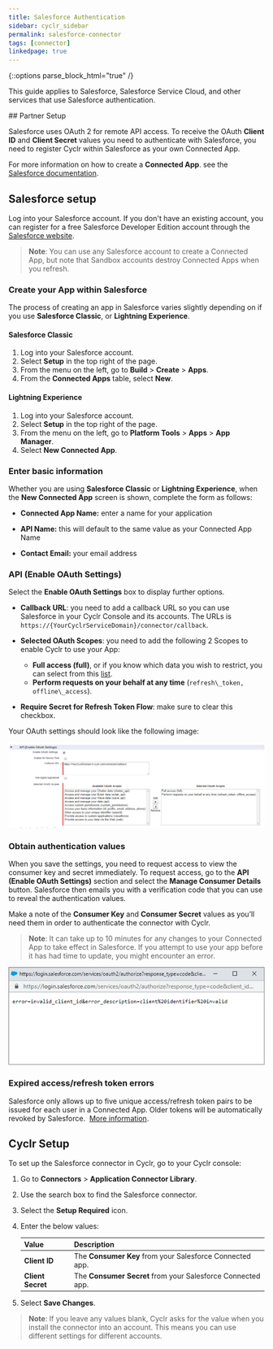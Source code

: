 ```yaml
---
title: Salesforce Authentication
sidebar: cyclr_sidebar
permalink: salesforce-connector
tags: [connector]
linkedpage: true
---
```

{::options parse_block_html="true" /}
<section class="card">

This guide applies to Salesforce, Salesforce Service Cloud, and other services that use Salesforce authentication.

</section>
<section class="card">
## Partner Setup

Salesforce uses OAuth 2 for remote API access. To receive the OAuth **Client ID** and **Client Secret** values you need to authenticate with Salesforce, you need to register Cyclr within Salesforce as your own Connected App.

For more information on how to create a **Connected App**. see the [Salesforce documentation](https://help.salesforce.com/articleView?id=connected_app_create.htm).


</section>
<section class="card">

## Salesforce setup

Log into your Salesforce account. If you don't have an existing account, you can register for a free Salesforce Developer Edition account through the [Salesforce website](https://developer.salesforce.com/).

> **Note**: You can use any Salesforce account to create a Connected App, but note that Sandbox accounts destroy Connected Apps when you refresh.

### Create your App within Salesforce

The process of creating an app in Salesforce varies slightly depending on if you use **Salesforce Classic**, or **Lightning Experience**.

#### Salesforce Classic 
 1.   Log into your Salesforce account.
 2.   Select **Setup** in the top right of the page.
 3.   From the menu on the left, go to **Build** > **Create** > **Apps**.
 4.   From the **Connected Apps** table, select **New**.

#### Lightning Experience
1.   Log into your Salesforce account.
2.   Select **Setup** in the top right of the page.
3.   From the menu on the left, go to **Platform Tools** > **Apps** > **App Manager**.
4.   Select **New Connected App**.

### Enter basic information

Whether you are using **Salesforce Classic** or **Lightning Experience**, when the **New Connected App** screen is shown, complete the form as follows:

* **Connected App Name:** enter a name for your application

* **API Name:** this will default to the same value as your Connected App Name

* **Contact Email:** your email address

### API (Enable OAuth Settings)

Select the **Enable OAuth Settings** box to display further options.

* **Callback URL**: you need to add a callback URL so you can use Salesforce in your Cyclr Console and its accounts.
    The URLs is `https://{YourCyclrServiceDomain}/connector/callback`.

* **Selected OAuth Scopes**: you need to add the following 2 Scopes to enable Cyclr to use your App:
    * **Full access (full)**, or if you know which data you wish to restrict, you can select from this [list](https://help.salesforce.com/articleView?id=sf.remoteaccess_oauth_tokens_scopes.htm&type=5).
    * **Perform requests on your behalf at any time** (`refresh\_token, offline\_access`).

* **Require Secret for Refresh Token Flow**: make sure to clear this checkbox.

Your OAuth settings should look like the following image:

![Salesforce OAuth Partner Setup](./images/salesforce-partner-setup-oauth.png)

### Obtain authentication values

When you save the settings, you need to request access to view the consumer key and secret immediately. To request access, go to the **API (Enable OAuth Settings)** section and select the **Manage Consumer Details** button. Salesforce then emails you with a verification code that you can use to reveal the authentication values.

Make a note of the **Consumer Key** and **Consumer Secret** values as you’ll need them in order to authenticate the connector with Cyclr.

> **Note**: It can take up to 10 minutes for any changes to your Connected App to take effect in Salesforce. If you attempt to use your app before it has had time to update, you might encounter an error.

![Salesforce Update Error](./images/salesforce_update_error.png)

### Expired access/refresh token errors

Salesforce only allows up to five unique access/refresh token pairs to be issued for each user in a Connected App. Older tokens will be automatically revoked by Salesforce.  [More information](https://help.salesforce.com/articleView?id=remoteaccess_request_manage.htm).

</section>
<section class="card">

## Cyclr Setup

To set up the Salesforce connector in Cyclr, go to your Cyclr console:

1. Go to **Connectors** > **Application Connector Library**.

2. Use the search box to find the Salesforce connector.

3. Select the **Setup Required** icon.

4. Enter the below values:

   | Value              | Description                                 |
   | :----------------- | :------------------------------------------ |
   | **Client ID**   | The **Consumer Key** from your Salesforce Connected app.                          |
   | **Client Secret**   | The **Consumer Secret** from your Salesforce Connected app.    |

5. Select **Save Changes**.

> **Note**: If you leave any values blank, Cyclr asks for the value when you install the connector into an account. This means you can use different settings for different accounts.


</section>
